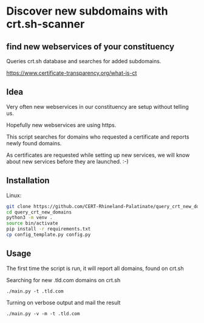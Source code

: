 # Discover new subdomains with crt.sh-scanner
## find new webservices of your constituency

Queries crt.sh database and searches for added subdomains.

https://www.certificate-transparency.org/what-is-ct

## Idea

Very often new webservices in our constituency are setup without telling us.

Hopefully new webservices are using https. 

This script searches for domains who requested a certificate and reports newly found domains.

As certificates are requested while setting up new services, we will know about new services before they are launched. :-)

## Installation

Linux:

```sh
git clone https://github.com/CERT-Rhineland-Palatinate/query_crt_new_domains.git
cd query_crt_new_domains
python3 -m venv .
source bin/activate
pip install -r requirements.txt
cp config_template.py config.py
```

## Usage

The first time the script is run, it will report all domains, found on crt.sh

Searching for new .tld.com domains on crt.sh

```./main.py -t .tld.com```

Turning on verbose output and mail the result

```./main.py -v -m -t .tld.com```
